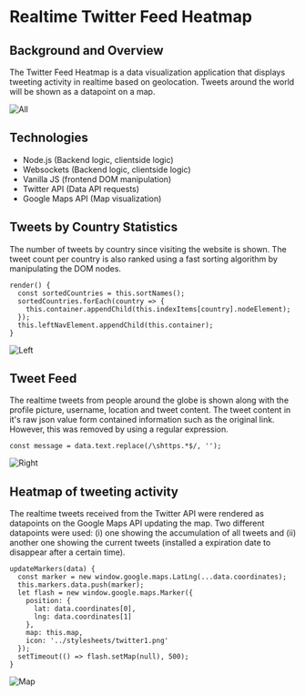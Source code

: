 # Realtime Twitter Feed Heatmap

## Background and Overview
The Twitter Feed Heatmap is a data visualization application that displays tweeting activity in realtime based on geolocation. Tweets around the world will be shown as a datapoint on a map.

![All](./wiki/all.png)

## Technologies
* Node.js (Backend logic, clientside logic)
* Websockets (Backend logic, clientside logic)
* Vanilla JS (frontend DOM manipulation)
* Twitter API (Data API requests)
* Google Maps API (Map visualization)

## Tweets by Country Statistics
The number of tweets by country since visiting the website is shown. The tweet count per country is also ranked using a fast sorting algorithm by manipulating the DOM nodes.
```
render() {
  const sortedCountries = this.sortNames();
  sortedCountries.forEach(country => {
    this.container.appendChild(this.indexItems[country].nodeElement);
  });
  this.leftNavElement.appendChild(this.container);
}
```
![Left](./wiki/left.png)

## Tweet Feed
The realtime tweets from people around the globe is shown along with the profile picture, username, location and tweet content. The tweet content in it's raw json value form contained information such as the original link. However, this was removed by using a regular expression.
```
const message = data.text.replace(/\shttps.*$/, '');
```
![Right](./wiki/right.png)

## Heatmap of tweeting activity
The realtime tweets received from the Twitter API were rendered as datapoints on the Google Maps API updating the map. Two different datapoints were used: (i) one showing the accumulation of all tweets and (ii) another one showing the current tweets (installed a expiration date to disappear after a certain time).
```
updateMarkers(data) {
  const marker = new window.google.maps.LatLng(...data.coordinates);
  this.markers.data.push(marker);
  let flash = new window.google.maps.Marker({
    position: {
      lat: data.coordinates[0],
      lng: data.coordinates[1]
    },
    map: this.map,
    icon: '../stylesheets/twitter1.png'
  });
  setTimeout(() => flash.setMap(null), 500);
}
```
![Map](./wiki/map.png)